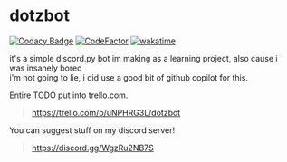 
# dotzbot

[![Codacy Badge](https://app.codacy.com/project/badge/Grade/8b465377ea204a5eaa50fb44de6485b0)](https://app.codacy.com/gh/dotztv/dotzbot/dashboard?utm_source=gh&utm_medium=referral&utm_content=&utm_campaign=Badge_grade)
[![CodeFactor](https://www.codefactor.io/repository/github/dotztv/dotzbot/badge)](https://www.codefactor.io/repository/github/dotztv/dotzbot)
[![wakatime](https://wakatime.com/badge/github/dotztv/dotzbot.svg)](https://wakatime.com/badge/github/dotztv/dotzbot)  

it's a simple discord.py bot im making as a learning project, also cause i was insanely bored  
i'm not going to lie, i did use a good bit of github copilot for this.

Entire TODO put into trello.com.  
> <https://trello.com/b/uNPHRG3L/dotzbot>  
  
You can suggest stuff on my discord server!  
> <https://discord.gg/WgzRu2NB7S>  